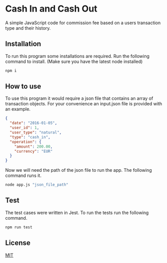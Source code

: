 # Cash In and Cash Out

A simple JavaScript code for commission fee based on a users transaction type and their history.


## Installation

To run this program some installations are required. Run the following command to install. (Make sure you have the latest node installed)
```bash
npm i
```

## How to use
To use this program it would require a json file that contains an array of transaction objects. For your convenience an input.json file is provided with an example.

```json
{ 
  "date": "2016-01-05",
  "user_id": 1,
  "user_type": "natural",
  "type": "cash_in",
  "operation": { 
    "amount": 200.00, 
    "currency": "EUR" 
  }
}
```
Now we will need the path of the json file to run the app. The following command runs it.
```bash
node app.js "json_file_path"
```

## Test
The test cases were written in Jest. To run the tests run the following command.
```bash
npm run test
```

## License
[MIT](https://choosealicense.com/licenses/mit/)